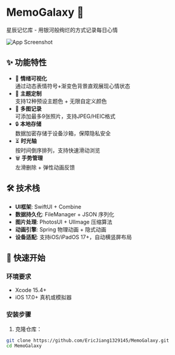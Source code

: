 # MemoGalaxy 🌌

星辰记忆库 - 用银河般绚烂的方式记录每日心情

![App Screenshot](./assets/screenshot.png)

## ✨ 功能特性

- 🌈 **情绪可视化**  
  通过动态表情符号+渐变色背景直观展现心情状态
- 🎨 **主题定制**  
  支持12种预设主题色 + 无限自定义颜色
- 📸 **多图记录**  
  可添加最多9张照片，支持JPEG/HEIC格式
- 🔒 **本地存储**  
  数据加密存储于设备沙箱，保障隐私安全
- ⏳ **时光轴**  
  按时间倒序排列，支持快速滑动浏览
- 🗑️ **手势管理**  
  左滑删除 + 弹性动画反馈

## 🛠 技术栈

- **UI框架**: SwiftUI + Combine
- **数据持久化**: FileManager + JSON 序列化
- **图片处理**: PhotosUI + UIImage 压缩算法
- **动画引擎**: Spring 物理动画 + 隐式动画
- **设备适配**: 支持iOS/iPadOS 17+，自动横竖屏布局

## 🚀 快速开始

### 环境要求
- Xcode 15.4+
- iOS 17.0+ 真机或模拟器

### 安装步骤
1. 克隆仓库：
```bash
git clone https://github.com/EricJiang1329145/MemoGalaxy.git
cd MemoGalaxy
```